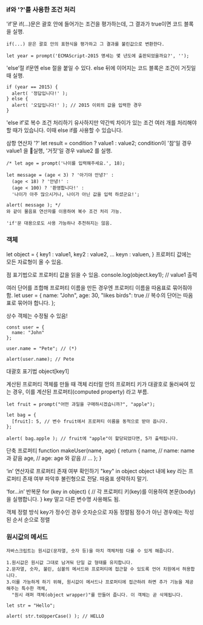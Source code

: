 ### if와 '?'를 사용한 조건 처리

'if’문
    if(...)문은 괄호 안에 들어가는 조건을 평가하는데, 그 결과가 true이면 코드 블록을 실행.
    
    if(...) 문은 괄호 안의 표현식을 평가하고 그 결과를 불린값으로 변환한다.
    
    let year = prompt('ECMAScript-2015 명세는 몇 년도에 출판되었을까요?', '');

'else’절
    if문엔 else 절을 붙일 수 있다. else 뒤에 이어지는 코드 블록은 조건이 거짓일 때 실행.
    
    if (year == 2015) {
      alert( '정답입니다!' );
    } else {
      alert( '오답입니다!' ); // 2015 이외의 값을 입력한 경우
    }

'else if’로 복수 조건 처리하기
    유사하지만 약간씩 차이가 있는 조건 여러 개를 처리해야 할 때가 있습니다. 이때 else if를 사용할 수 있습니다.

삼항 연산자 '?'
    let result = condition ? value1 : value2;
    condition이 '참'일 경우 value1 을 실행, '거짓'일 경우 value2 를 실행.

    /* let age = prompt('나이를 입력해주세요.', 18);

    let message = (age < 3) ? '아기야 안녕?' :
      (age < 18) ? '안녕!' :
      (age < 100) ? '환영합니다!' :
      '나이가 아주 많으시거나, 나이가 아닌 값을 입력 하셨군요!';
    
    alert( message ); */
    와 같이 물음표 연산자를 이용하여 복수 조건 처리 가능.

    'if'문 대용으로도 사용 가능하나 추천하지는 않음.
    
### 객체

let object = {
    key1 : value1,
    key2 : value2,
    ...
    keyn : valuen,
    }
프로퍼티 값에는 모든 자료형이 올 수 있음.

점 표기법으로 프로퍼티 값을 읽을 수 있음.
    console.log(object.key1);  // value1 출력

여러 단어를 조합해 프로퍼티 이름을 만든 경우엔 프로퍼티 이름을 따옴표로 묶어줘야 함.
    let user = {
      name: "John",
      age: 30,
      "likes birds": true  // 복수의 단어는 따옴표로 묶어야 합니다.
    };

상수 객체는 수정될 수 있음!

    const user = {
      name: "John"
    };
    
    user.name = "Pete"; // (*)
    
    alert(user.name); // Pete

대괄호 표기법
    object[key1]

계산된 프로퍼티
    객체를 만들 때 객체 리터럴 안의 프로퍼티 키가 대괄호로 둘러싸여 있는 경우, 이를 계산된 프로퍼티(computed property) 라고 부름.

    let fruit = prompt("어떤 과일을 구매하시겠습니까?", "apple");
    
    let bag = {
      [fruit]: 5, // 변수 fruit에서 프로퍼티 이름을 동적으로 받아 옵니다.
    };
    
    alert( bag.apple ); // fruit에 "apple"이 할당되었다면, 5가 출력됩니다.

단축 프로퍼티
    function makeUser(name, age) {
      return {
        name, // name: name 과 같음
        age,  // age: age 와 같음
        // ...
      };
    }

‘in’ 연산자로 프로퍼티 존재 여부 확인하기
    "key" in object
    object 내에 key 라는 프로퍼티 존재 여부 파악후 불린형으로 전달.
    따옴표 생략하지 말기.

‘for…in’ 반복문
    for (key in object) {
      // 각 프로퍼티 키(key)를 이용하여 본문(body)을 실행합니다.
    }
    key 말고 다른 변수명 사용해도 됨.

객체 정렬 방식
    key가 정수인 경우 숫자순으로 자동 정렬됨
    정수가 아닌 경우에는 작성된 순서 순으로 정렬

### 원시값의 메서드

    자바스크립트는 원시값(문자열, 숫자 등)을 마치 객체처럼 다룰 수 있게 해줍니다.
    
    1.원시값은 원시값 그대로 남겨둬 단일 값 형태를 유지합니다.
    2.문자열, 숫자, 불린, 심볼의 메서드와 프로퍼티에 접근할 수 있도록 언어 차원에서 허용합니다.
    3.이를 가능하게 하기 위해, 원시값이 메서드나 프로퍼티에 접근하려 하면 추가 기능을 제공해주는 특수한 객체, 
      "원시 래퍼 객체(object wrapper)"를 만들어 줍니다. 이 객체는 곧 삭제됩니다.
    
    let str = "Hello";
    
    alert( str.toUpperCase() ); // HELLO




